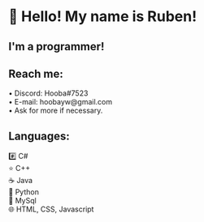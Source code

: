 <h1> 👋 Hello! My name is Ruben!</h1>
<h2>I'm a programmer!</h2>
 <h2> Reach me:</h2>
       • Discord: Hooba#7523<br>
       • E-mail: hoobayw@gmail.com<br>
       • Ask for more if necessary.<br>
 <h2>Languages:</h2>
       #️⃣ C#<br>
       ⭐ C++<br>
       ☕ Java<br>
       🐍 Python<br>
       📜 MySql<br>
       🌐 HTML, CSS, Javascript
